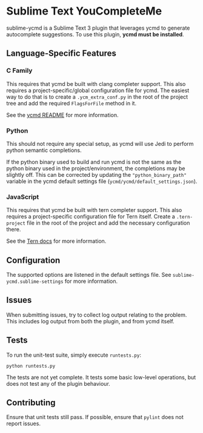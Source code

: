 # Sublime Text YouCompleteMe

sublime-ycmd is a Sublime Text 3 plugin that leverages ycmd to generate
autocomplete suggestions. To use this plugin, **ycmd must be installed**.

## Language-Specific Features
### C Family
This requires that ycmd be built with clang completer support. This also
requires a project-specific/global configuration file for ycmd. The easiest
way to do that is to create a `.ycm_extra_conf.py` in the root of the project
tree and add the required `FlagsForFile` method in it.

See the [ycmd README][ycmd-ycm-extra-conf] for more information.

### Python
This should not require any special setup, as ycmd will use Jedi to perform
python semantic completions.

If the python binary used to build and run ycmd is not the same as the python
binary used in the project/environment, the completions may be slightly off.
This can be corrected by updating the `"python_binary_path"` variable in the
ycmd default settings file (`ycmd/ycmd/default_settings.json`).

### JavaScript
This requires that ycmd be built with tern completer support. This also requires
a project-specific configuration file for Tern itself. Create a `.tern-project`
file in the root of the project and add the necessary configuration there.

See the [Tern docs][ternjs-configuration] for more information.

## Configuration
The supported options are listened in the default settings file. See
`sublime-ycmd.sublime-settings` for more information.

## Issues
When submitting issues, try to collect log output relating to the problem. This
includes log output from both the plugin, and from ycmd itself.

## Tests
To run the unit-test suite, simply execute `runtests.py`:

```
python runtests.py
```

The tests are not yet complete. It tests some basic low-level operations, but
does not test any of the plugin behaviour.

## Contributing
Ensure that unit tests still pass. If possible, ensure that `pylint` does not
report issues.

[ycmd-ycm-extra-conf]: https://github.com/Valloric/ycmd#ycm_extra_confpy-specification
[ternjs-configuration]: http://ternjs.net/doc/manual.html#configuration
